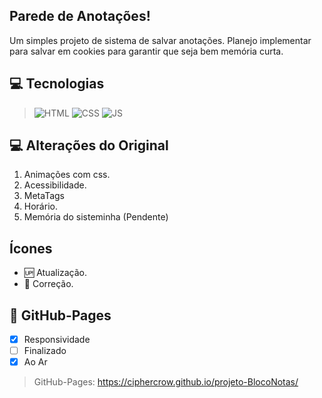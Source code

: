 ##  Parede de Anotações!
Um simples projeto de sistema de salvar anotações. Planejo implementar para salvar em cookies para garantir que seja bem memória curta.

## 💻 Tecnologias 
>![HTML](https://img.shields.io/badge/HTML5-E34F26?style=for-the-badge&logo=html5&logoColor=white)
>![CSS](https://img.shields.io/badge/CSS3-1572B6?style=for-the-badge&logo=css3&logoColor=white)
>![JS](https://img.shields.io/badge/JavaScript-323330?style=for-the-badge&logo=javascript&logoColor=F7DF1E)

## 💻 Alterações do Original
1. Animações com css.
2. Acessibilidade.
3. MetaTags
4. Horário.
5. Memória do sisteminha (Pendente)

## Ícones
- :up: Atualização.
- :bug: Correção.

## 📱 GitHub-Pages
- [x] Responsividade
- [ ] Finalizado
- [x] Ao Ar

>GitHub-Pages: https://ciphercrow.github.io/projeto-BlocoNotas/
